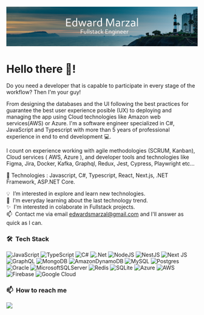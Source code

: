 ![Edward Marzal Banner](https://raw.githubusercontent.com/EdMarzal97/EdMarzal97/main/Banner-Edward-Marzal.jpg)

# Hello there 👋! 

Do you need a developer that is capable to participate in every stage of the workflow? Then I'm your guy!

From designing the databases and the UI following the best practices for guarantee the best user experience posible (UX) to deploying and managing the app using Cloud technologies like Amazon web services(AWS) or Azure. I'm a software engineer specialized in C#, JavaScript and Typescript with more than 5 years of professional experience in end to end development 💻. 

I count on experience working with agile methodologies (SCRUM, Kanban), Cloud services ( AWS, Azure ), and developer tools and technologies like Figma, Jira, Docker, Kafka, Graphql, Redux, Jest, Cypress, Playwright etc...

🚀 Technologies : Javascript, C#, Typescript, React, Next.js, .NET Framework, ASP.NET Core.


💡&nbsp; I’m interested in explore and learn new technologies.\
🌱&nbsp; I’m everyday learning about the last technology trend.\
✨&nbsp; I'm interested in colaborate in Fullstack projects.\
📫&nbsp; Contact me via email edwardsmarzal@gmail.com and I'll answer as quick as I can.



### 🛠 &nbsp;Tech Stack
![JavaScript](https://img.shields.io/badge/javascript-%23323330.svg?style=for-the-badge&logo=javascript&logoColor=%23F7DF1E)
![TypeScript](https://img.shields.io/badge/typescript-%23007ACC.svg?style=for-the-badge&logo=typescript&logoColor=white)
![C#](https://img.shields.io/badge/c%23-%23239120.svg?style=for-the-badge&logo=csharp&logoColor=white)
![.Net](https://img.shields.io/badge/.NET-5C2D91?style=for-the-badge&logo=.net&logoColor=white)
![NodeJS](https://img.shields.io/badge/node.js-6DA55F?style=for-the-badge&logo=node.js&logoColor=white)
![NestJS](https://img.shields.io/badge/nestjs-%23E0234E.svg?style=for-the-badge&logo=nestjs&logoColor=white)
![Next JS](https://img.shields.io/badge/Next-black?style=for-the-badge&logo=next.js&logoColor=white)
![GraphQL](https://img.shields.io/badge/-GraphQL-E10098?style=for-the-badge&logo=graphql&logoColor=white)
![MongoDB](https://img.shields.io/badge/MongoDB-%234ea94b.svg?style=for-the-badge&logo=mongodb&logoColor=white)
![AmazonDynamoDB](https://img.shields.io/badge/Amazon%20DynamoDB-4053D6?style=for-the-badge&logo=Amazon%20DynamoDB&logoColor=white)
![MySQL](https://img.shields.io/badge/mysql-%2300f.svg?style=for-the-badge&logo=mysql&logoColor=white)
![Postgres](https://img.shields.io/badge/postgres-%23316192.svg?style=for-the-badge&logo=postgresql&logoColor=white)
![Oracle](https://img.shields.io/badge/Oracle-F80000?style=for-the-badge&logo=oracle&logoColor=white)
![MicrosoftSQLServer](https://img.shields.io/badge/Microsoft%20SQL%20Server-CC2927?style=for-the-badge&logo=microsoft%20sql%20server&logoColor=white)
![Redis](https://img.shields.io/badge/redis-%23DD0031.svg?style=for-the-badge&logo=redis&logoColor=white)
![SQLite](https://img.shields.io/badge/sqlite-%2307405e.svg?style=for-the-badge&logo=sqlite&logoColor=white)
![Azure](https://img.shields.io/badge/azure-%230072C6.svg?style=for-the-badge&logo=microsoftazure&logoColor=white)
![AWS](https://img.shields.io/badge/AWS-%23FF9900.svg?style=for-the-badge&logo=amazon-aws&logoColor=white)
![Firebase](https://img.shields.io/badge/firebase-%23039BE5.svg?style=for-the-badge&logo=firebase)
![Google Cloud](https://img.shields.io/badge/GoogleCloud-%234285F4.svg?style=for-the-badge&logo=google-cloud&logoColor=white)


### 📫 &nbsp;How to reach me
<a href="https://www.linkedin.com/in/edsanchezmarzal/" target="_blank" rel="noopener noreferrer"><img src="https://img.shields.io/badge/-Edward%20Marzal%20-0077B5?style=flat&logo=Linkedin&logoColor=white"/></a>


